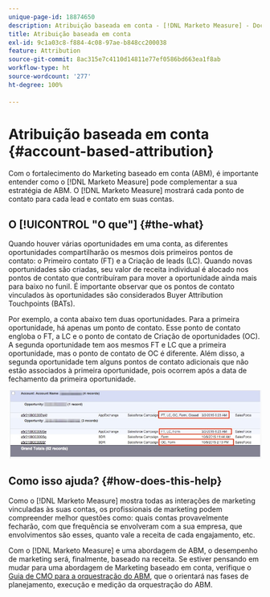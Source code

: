 ```yaml
---
unique-page-id: 18874650
description: Atribuição baseada em conta - [!DNL Marketo Measure] - Documentação do produto
title: Atribuição baseada em conta
exl-id: 9c1a03c8-f884-4c08-97ae-b848cc200038
feature: Attribution
source-git-commit: 8ac315e7c4110d14811e77ef0586bd663ea1f8ab
workflow-type: ht
source-wordcount: '277'
ht-degree: 100%

---
```


# Atribuição baseada em conta {#account-based-attribution}

Com o fortalecimento do Marketing baseado em conta (ABM), é importante entender como o [!DNL Marketo Measure] pode complementar a sua estratégia de ABM. O [!DNL Marketo Measure] mostrará cada ponto de contato para cada lead e contato em suas contas.

## O [!UICONTROL &quot;O que&quot;] {#the-what}

Quando houver várias oportunidades em uma conta, as diferentes oportunidades compartilharão os mesmos dois primeiros pontos de contato: o Primeiro contato (FT) e a Criação de leads (LC). Quando novas oportunidades são criadas, seu valor de receita individual é alocado nos pontos de contato que contribuíram para mover a oportunidade ainda mais para baixo no funil. É importante observar que os pontos de contato vinculados às oportunidades são considerados Buyer Attribution Touchpoints (BATs).

Por exemplo, a conta abaixo tem duas oportunidades. Para a primeira oportunidade, há apenas um ponto de contato. Esse ponto de contato engloba o FT, a LC e o ponto de contato de Criação de oportunidades (OC). A segunda oportunidade tem aos mesmos FT e LC que a primeira oportunidade, mas o ponto de contato de OC é diferente. Além disso, a segunda oportunidade tem alguns pontos de contato adicionais que não estão associados à primeira oportunidade, pois ocorrem após a data de fechamento da primeira oportunidade.

![](assets/1.jpg)

## Como isso ajuda? {#how-does-this-help}

Como o [!DNL Marketo Measure] mostra todas as interações de marketing vinculadas às suas contas, os profissionais de marketing podem compreender melhor questões como: quais contas provavelmente fecharão, com que frequência se envolveram com a sua empresa, que envolvimentos são esses, quanto vale a receita de cada engajamento, etc.

Com o [!DNL Marketo Measure] e uma abordagem de ABM, o desempenho de marketing será, finalmente, baseado na receita. Se estiver pensando em mudar para uma abordagem de Marketing baseado em conta, verifique o [Guia de CMO para a orquestração do ABM](https://info.bizible.com/cmos-guide-to-abm-orchestration), que o orientará nas fases de planejamento, execução e medição da orquestração do ABM.

